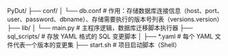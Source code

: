 PyDut/
├── conf/
│   └── db.conf                # 作用：存储数据库连接信息（host、port、user、password、dbname）、存储需要执行的版本号列表（versions.version）
├── lib/
│   └── main.py                # 主程序逻辑，数据库迁移脚本执行器
├── sql_scripts/               # 存放 YAML 格式的 SQL 变更脚本
│   ├── *.yaml                 # 每个 YAML 文件代表一个版本的变更集
├── start.sh                   # 项目启动脚本（Shell）
